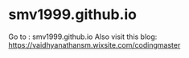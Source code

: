 # smv1999.github.io

Go to : 
smv1999.github.io
Also visit this blog: 
https://vaidhyanathansm.wixsite.com/codingmaster
